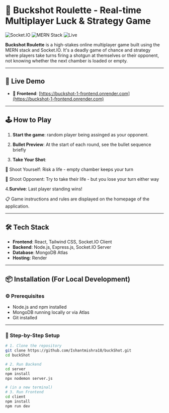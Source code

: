 # 🎰 Buckshot Roulette - Real-time Multiplayer Luck & Strategy Game

![Socket.IO](https://img.shields.io/badge/Socket.IO-RealTime-blue)
![MERN Stack](https://img.shields.io/badge/MERN-FullStack-green)
![Live](https://img.shields.io/badge/Live-Online-brightgreen)

**Buckshot Roulette** is a high-stakes online multiplayer game built using the MERN stack and Socket.IO. It's a deadly game of chance and strategy where players take turns firing a shotgun at themselves or their opponent, not knowing whether the next chamber is loaded or empty.

---

## 🚀 Live Demo

- 🔗 **Frontend**: [https://buckshot-1-frontend.onrender.com](https://buckshot-1-frontend.onrender.com)  


---

## 🕹️ How to Play

1. **Start the game**: random player being assinged as your opponent.
2. **Bullet Preview**: At the start of each round, see the bullet sequence briefly

3. **Take Your Shot**:

🔫 Shoot Yourself: Risk a life - empty chamber keeps your turn

🎯 Shoot Opponent: Try to take their life - but you lose your turn either way

4.**Survive**: Last player standing wins!

📋 Game instructions and rules are displayed on the homepage of the application.

---

## 🛠️ Tech Stack

- **Frontend**: React, Tailwind CSS, Socket.IO Client
- **Backend**: Node.js, Express.js, Socket.IO Server
- **Database**: MongoDB Atlas
- **Hosting**: Render

---

## 📦 Installation (For Local Development)

### ⚙️ Prerequisites

- Node.js and npm installed
- MongoDB running locally or via Atlas
- Git installed

---

### 🔧 Step-by-Step Setup

```bash
# 1. Clone the repository
git clone https://github.com/Ishantmishra18/buckShot.git
cd buckShot

# 2. Run Backend
cd server
npm install
npx nodemon server.js

# (in a new terminal)
# 3. Run Frontend
cd client
npm install
npm run dev
